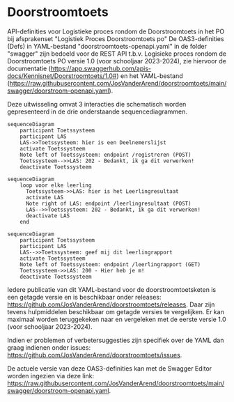 # Doorstroomtoets
API-definities voor Logistieke proces rondom de Doorstroomtoets in het PO bij afsprakenset "Logistiek Proces Doorstroomtoets po"
De OAS3-definities (Defs) in YAML-bestand "doorstroomtoets-openapi.yaml" in de folder "swagger" zijn bedoeld voor de REST API t.b.v. Logisieke proces rondom de Doorstroomtoets PO versie 1.0 (voor schooljaar 2023-2024), zie hiervoor de documentatie (https://app.swaggerhub.com/apis-docs/Kennisnet/Doorstroomtoets/1.0#) en het YAML-bestand (https://raw.githubusercontent.com/JosVanderArend/doorstroomtoets/main/swagger/doorstroom-openapi.yaml).


Deze uitwisseling omvat 3 interacties die schematisch worden gepresenteerd in de drie onderstaande sequencediagrammen.

```mermaid
sequenceDiagram
    participant Toetssysteem
    participant LAS
    LAS->>Toetssysteem: hier is een Deelnemerslijst
    activate Toetssysteem
    Note left of Toetssysteem: endpoint /registreren (POST)
    Toetssysteem-->>LAS: 202 - Bedankt, ik ga dit verwerken!
    deactivate Toetssysteem
```

```mermaid
sequenceDiagram
    loop voor elke leerling
      Toetssysteem->>LAS: hier is het Leerlingresultaat
      activate LAS
      Note right of LAS: endpoint /leerlingresultaat (POST)
      LAS-->>Toetssysteem: 202 - Bedankt, ik ga dit verwerken!
      deactivate LAS
    end
```

```mermaid
sequenceDiagram
    participant Toetssysteem
    participant LAS
    LAS-->>Toetssysteem: geef mij dit leerlingrapport
    activate Toetssysteem
    Note left of Toetssysteem: endpoint /leerlingrapport (GET)
    Toetssysteem->>LAS: 200 - Hier heb je m!
    deactivate Toetssysteem
```

Iedere publicatie van dit YAML-bestand voor de doorstroomtoetsketen is een getagde versie en is beschikbaar onder releases: https://github.com/JosVanderArend/doorstroomtoets/releases. Daar zijn tevens hulpmiddelen beschikbaar om getagde versies te vergelijken. 
Er kan maximaal worden teruggekeken naar en vergeleken met de eerste versie 1.0 (voor schooljaar 2023-2024).

Indien er problemen of verbetersuggesties zijn specifiek over de YAML dan graag indienen onder issues: https://github.com/JosVanderArend/doorstroomtoets/issues.


De actuele versie van deze OAS3-definities kan met de Swagger Editor worden ingezien via deze link: https://raw.githubusercontent.com/JosVanderArend/doorstroomtoets/main/swagger/doorstroom-openapi.yaml. 
 
